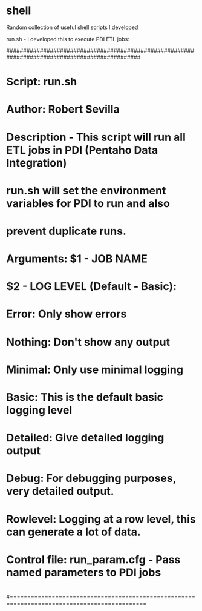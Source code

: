 # shell
Random collection of useful shell scripts I developed

run.sh - I developed this to execute PDI ETL jobs:

################################################################################################
# Script: run.sh
# Author: Robert Sevilla
#
# Description - This script will run all ETL jobs in PDI (Pentaho Data Integration)
#               run.sh will set the environment variables for PDI to run and also
#               prevent duplicate runs.
#
# Arguments: $1 - JOB NAME
#            $2 - LOG LEVEL (Default - Basic):
#			Error: Only show errors
#			Nothing: Don't show any output
#			Minimal: Only use minimal logging
#			Basic: This is the default basic logging level
#			Detailed: Give detailed logging output
#			Debug: For debugging purposes, very detailed output.
#			Rowlevel: Logging at a row level, this can generate a lot of data.
#
# Control file: run_param.cfg - Pass named parameters to PDI jobs
#
#=============================================================================================
